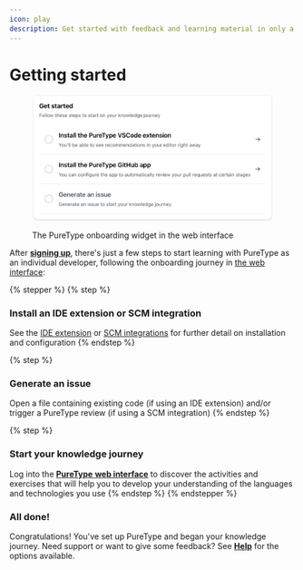 ```yaml
---
icon: play
description: Get started with feedback and learning material in only a few minutes
---
```


# Getting started

<figure><img src=".gitbook/assets/Screenshot 2024-11-10 at 18.15.18.png" alt="" width="563"><figcaption><p>The PureType onboarding widget in the web interface</p></figcaption></figure>

After [**signing up**](https://puretype.ai/user/signup), there's just a few steps to start learning with PureType as an individual developer, following the onboarding journey in [the web interface](https://app.puretype.ai/learn):

{% stepper %}
{% step %}
### Install an IDE extension or SCM integration

See the [IDE extension](integrating-puretype/ide-extensions/) or [SCM integrations](integrating-puretype/scm-integrations/) for further detail on installation and configuration
{% endstep %}

{% step %}
### Generate an issue

Open a file containing existing code (if using an IDE extension) and/or trigger a PureType review (if using a SCM integration)
{% endstep %}

{% step %}
### Start your knowledge journey

Log into the [**PureType** ](https://app.puretype.ai)[**web interface**](https://app.puretype.ai) to discover the activities and exercises that will help you to develop your understanding of the languages and technologies you use
{% endstep %}
{% endstepper %}

### All done!

Congratulations! You've set up PureType and began your knowledge journey. Need support or want to give some feedback? See [**Help**](support/help.md) for the options available.
